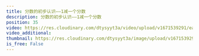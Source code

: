```yaml
---
title: 分数的初步认识——1减一个分数
description: 分数的初步认识——1减一个分数
position: 35
video: https://res.cloudinary.com/dtysyyt3a/video/upload/v1671539291/easymath/3年级上/08单元分数的初步认识/ibtozoy7ujwzb5fquevw.mp4
video_additional: 
thumbnail: https://res.cloudinary.com/dtysyyt3a/image/upload/v1671539293/easymath/3年级上/08单元分数的初步认识/zjxegaduhasmc92fcgyu.png
is_free: False
---
```

